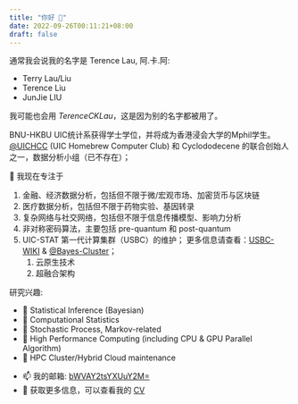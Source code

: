```yaml
---
title: "你好 👋"
date: 2022-09-26T00:11:21+08:00
draft: false
---
```


通常我会说我的名字是 Terence Lau, 阿.卡.阿:

- Terry Lau/Liu
- Terence Liu
- JunJie LIU

我可能也会用 *TerenceCKLau*，这是因为别的名字都被用了。

BNU-HKBU UIC统计系获得学士学位，并将成为香港浸会大学的Mphil学生。 <br>
[@UICHCC](https://uichcc.com) (UIC Homebrew Computer Club) 和 Cyclododecene 的联合创始人之一，数据分析小组（已不存在）；<br>

🔭  我现在专注于
   1. 金融、经济数据分析，包括但不限于微/宏观市场、加密货币与区块链
   2. 医疗数据分析，包括但不限于药物实验、基因转录
   3. 复杂网络与社交网络，包括但不限于信息传播模型、影响力分析
   4. 非对称密码算法，主要包括 pre-quantum 和 post-quantum
   5. UIC-STAT 第一代计算集群（USBC）的维护； 更多信息请查看：[USBC-WIKI](https://yuque.com/usbc/usbc-wiki/) & [@Bayes-Cluster](https://github.com/Bayes-Cluster)；
      1. 云原生技术
      2. 超融合架构

研究兴趣:
* 🚩 Statistical Inference (Bayesian)
* 🚩 Computational Statistics
* 🚩 Stochastic Process, Markov-related
* 🚩 High Performance Computing (including CPU & GPU Parallel Algorithm)
* 🚩 HPC Cluster/Hybrid Cloud maintenance

- 📫 我的邮箱: [bWVAY2tsYXUuY2M=](mailto:bWVAY2tsYXUuY2M=)
- 📃 获取更多信息，可以查看我的 [CV](/doc/cv.pdf)
